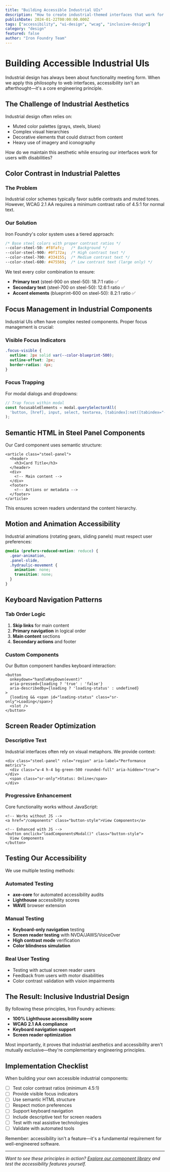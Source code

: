 ```yaml
---
title: "Building Accessible Industrial UIs"
description: "How to create industrial-themed interfaces that work for everyone, combining aesthetic appeal with inclusive design principles."
publishDate: 2024-01-22T00:00:00.000Z
tags: ["accessibility", "ui-design", "wcag", "inclusive-design"]
category: "design"
featured: false
author: "Iron Foundry Team"
---
```


# Building Accessible Industrial UIs

Industrial design has always been about functionality meeting form. When we apply this philosophy to web interfaces, accessibility isn't an afterthought—it's a core engineering principle.

## The Challenge of Industrial Aesthetics

Industrial design often relies on:
- Muted color palettes (grays, steels, blues)
- Complex visual hierarchies
- Decorative elements that could distract from content
- Heavy use of imagery and iconography

How do we maintain this aesthetic while ensuring our interfaces work for users with disabilities?

## Color Contrast in Industrial Palettes

### The Problem
Industrial color schemes typically favor subtle contrasts and muted tones. However, WCAG 2.1 AA requires a minimum contrast ratio of 4.5:1 for normal text.

### Our Solution
Iron Foundry's color system uses a tiered approach:

```css
/* Base steel colors with proper contrast ratios */
--color-steel-50: #f8fafc;   /* Background */
--color-steel-900: #0f172a;  /* High contrast text */
--color-steel-700: #334155;  /* Medium contrast text */
--color-steel-600: #475569;  /* Low contrast text (large only) */
```

We test every color combination to ensure:
- **Primary text** (steel-900 on steel-50): 18.7:1 ratio ✅
- **Secondary text** (steel-700 on steel-50): 12.6:1 ratio ✅
- **Accent elements** (blueprint-600 on steel-50): 8.2:1 ratio ✅

## Focus Management in Industrial Components

Industrial UIs often have complex nested components. Proper focus management is crucial:

### Visible Focus Indicators
```css
.focus-visible {
  outline: 2px solid var(--color-blueprint-500);
  outline-offset: 2px;
  border-radius: 4px;
}
```

### Focus Trapping
For modal dialogs and dropdowns:

```javascript
// Trap focus within modal
const focusableElements = modal.querySelectorAll(
  'button, [href], input, select, textarea, [tabindex]:not([tabindex="-1"])'
);
```

## Semantic HTML in Steel Panel Components

Our Card component uses semantic structure:

```astro
<article class="steel-panel">
  <header>
    <h3>Card Title</h3>
  </header>
  <div>
    <!-- Main content -->
  </div>
  <footer>
    <!-- Actions or metadata -->
  </footer>
</article>
```

This ensures screen readers understand the content hierarchy.

## Motion and Animation Accessibility

Industrial animations (rotating gears, sliding panels) must respect user preferences:

```css
@media (prefers-reduced-motion: reduce) {
  .gear-animation,
  .panel-slide,
  .hydraulic-movement {
    animation: none;
    transition: none;
  }
}
```

## Keyboard Navigation Patterns

### Tab Order Logic
1. **Skip links** for main content
2. **Primary navigation** in logical order
3. **Main content** sections
4. **Secondary actions** and footer

### Custom Components
Our Button component handles keyboard interaction:

```astro
<button
  onkeydown="handleKeyDown(event)"
  aria-pressed={loading ? 'true' : 'false'}
  aria-describedby={loading ? 'loading-status' : undefined}
>
  {loading && <span id="loading-status" class="sr-only">Loading</span>}
  <slot />
</button>
```

## Screen Reader Optimization

### Descriptive Text
Industrial interfaces often rely on visual metaphors. We provide context:

```astro
<div class="steel-panel" role="region" aria-label="Performance metrics">
  <div class="w-4 h-4 bg-green-500 rounded-full" aria-hidden="true"></div>
  <span class="sr-only">Status: Online</span>
</div>
```

### Progressive Enhancement
Core functionality works without JavaScript:

```astro
<!-- Works without JS -->
<a href="/components" class="button-style">View Components</a>

<!-- Enhanced with JS -->
<button onclick="loadComponentsModal()" class="button-style">
  View Components
</button>
```

## Testing Our Accessibility

We use multiple testing methods:

### Automated Testing
- **axe-core** for automated accessibility audits
- **Lighthouse** accessibility scores
- **WAVE** browser extension

### Manual Testing
- **Keyboard-only navigation** testing
- **Screen reader testing** with NVDA/JAWS/VoiceOver
- **High contrast mode** verification
- **Color blindness simulation**

### Real User Testing
- Testing with actual screen reader users
- Feedback from users with motor disabilities
- Color contrast validation with vision impairments

## The Result: Inclusive Industrial Design

By following these principles, Iron Foundry achieves:
- **100% Lighthouse accessibility score**
- **WCAG 2.1 AA compliance**
- **Keyboard navigation support**
- **Screen reader optimization**

Most importantly, it proves that industrial aesthetics and accessibility aren't mutually exclusive—they're complementary engineering principles.

## Implementation Checklist

When building your own accessible industrial components:

- [ ] Test color contrast ratios (minimum 4.5:1)
- [ ] Provide visible focus indicators
- [ ] Use semantic HTML structure
- [ ] Respect motion preferences
- [ ] Support keyboard navigation
- [ ] Include descriptive text for screen readers
- [ ] Test with real assistive technologies
- [ ] Validate with automated tools

Remember: accessibility isn't a feature—it's a fundamental requirement for well-engineered software.

---

*Want to see these principles in action? [Explore our component library](/components) and test the accessibility features yourself.*